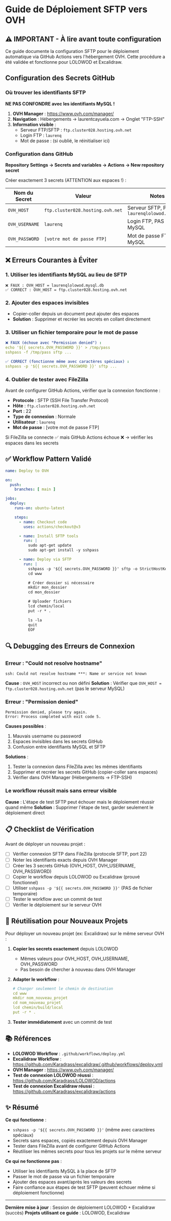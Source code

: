 # Guide de Déploiement SFTP vers OVH

## ⚠️ IMPORTANT - À lire avant toute configuration

Ce guide documente la configuration SFTP pour le déploiement automatique via GitHub Actions vers l'hébergement OVH. Cette procédure a été validée et fonctionne pour LOLOWOD et Excalidraw.

## Configuration des Secrets GitHub

### Où trouver les identifiants SFTP

**NE PAS CONFONDRE avec les identifiants MySQL !**

1. **OVH Manager** : https://www.ovh.com/manager/
2. **Navigation** : Hébergements → laurentcayuela.com → Onglet "FTP-SSH"
3. **Information visible** :
   - Serveur FTP/SFTP : `ftp.cluster028.hosting.ovh.net`
   - Login FTP : `laurenq`
   - Mot de passe : (si oublié, le réinitialiser ici)

### Configuration dans GitHub

**Repository Settings → Secrets and variables → Actions → New repository secret**

Créer exactement 3 secrets (ATTENTION aux espaces !) :

| Nom du Secret | Valeur | Notes |
|---------------|--------|-------|
| `OVH_HOST` | `ftp.cluster028.hosting.ovh.net` | Serveur SFTP, PAS `laurenqlolowod.mysql.db` |
| `OVH_USERNAME` | `laurenq` | Login FTP, PAS le login MySQL |
| `OVH_PASSWORD` | `[votre mot de passe FTP]` | Mot de passe FTP, PAS MySQL |

## ❌ Erreurs Courantes à Éviter

### 1. Utiliser les identifiants MySQL au lieu de SFTP
```
❌ FAUX : OVH_HOST = laurenqlolowod.mysql.db
✅ CORRECT : OVH_HOST = ftp.cluster028.hosting.ovh.net
```

### 2. Ajouter des espaces invisibles
- Copier-coller depuis un document peut ajouter des espaces
- **Solution** : Supprimer et recréer les secrets en collant directement

### 3. Utiliser un fichier temporaire pour le mot de passe
```yaml
❌ FAUX (échoue avec "Permission denied") :
echo '${{ secrets.OVH_PASSWORD }}' > /tmp/pass
sshpass -f /tmp/pass sftp ...

✅ CORRECT (fonctionne même avec caractères spéciaux) :
sshpass -p '${{ secrets.OVH_PASSWORD }}' sftp ...
```

### 4. Oublier de tester avec FileZilla
Avant de configurer GitHub Actions, vérifier que la connexion fonctionne :
- **Protocole** : SFTP (SSH File Transfer Protocol)
- **Hôte** : `ftp.cluster028.hosting.ovh.net`
- **Port** : 22
- **Type de connexion** : Normale
- **Utilisateur** : `laurenq`
- **Mot de passe** : [votre mot de passe FTP]

Si FileZilla se connecte ✅ mais GitHub Actions échoue ❌ → vérifier les espaces dans les secrets

## ✅ Workflow Pattern Validé

```yaml
name: Deploy to OVH

on:
  push:
    branches: [ main ]

jobs:
  deploy:
    runs-on: ubuntu-latest

    steps:
      - name: Checkout code
        uses: actions/checkout@v3

      - name: Install SFTP tools
        run: |
          sudo apt-get update
          sudo apt-get install -y sshpass

      - name: Deploy via SFTP
        run: |
          sshpass -p '${{ secrets.OVH_PASSWORD }}' sftp -o StrictHostKeyChecking=no -o PreferredAuthentications=password ${{ secrets.OVH_USERNAME }}@${{ secrets.OVH_HOST }} << EOF
          cd www

          # Créer dossier si nécessaire
          mkdir mon_dossier
          cd mon_dossier

          # Uploader fichiers
          lcd chemin/local
          put -r * .

          ls -la
          quit
          EOF
```

## 🔍 Debugging des Erreurs de Connexion

### Erreur : "Could not resolve hostname"
```
ssh: Could not resolve hostname ***: Name or service not known
```
**Cause** : `OVH_HOST` incorrect ou non défini
**Solution** : Vérifier que `OVH_HOST = ftp.cluster028.hosting.ovh.net` (pas le serveur MySQL)

### Erreur : "Permission denied"
```
Permission denied, please try again.
Error: Process completed with exit code 5.
```
**Causes possibles** :
1. Mauvais username ou password
2. Espaces invisibles dans les secrets GitHub
3. Confusion entre identifiants MySQL et SFTP

**Solutions** :
1. Tester la connexion dans FileZilla avec les mêmes identifiants
2. Supprimer et recréer les secrets GitHub (copier-coller sans espaces)
3. Vérifier dans OVH Manager (Hébergements → FTP-SSH)

### Le workflow réussit mais sans erreur visible
**Cause** : L'étape de test SFTP peut échouer mais le déploiement réussir quand même
**Solution** : Supprimer l'étape de test, garder seulement le déploiement direct

## 📋 Checklist de Vérification

Avant de déployer un nouveau projet :

- [ ] Vérifier connexion SFTP dans FileZilla (protocole SFTP, port 22)
- [ ] Noter les identifiants exacts depuis OVH Manager
- [ ] Créer les 3 secrets GitHub (OVH_HOST, OVH_USERNAME, OVH_PASSWORD)
- [ ] Copier le workflow depuis LOLOWOD ou Excalidraw (prouvé fonctionnel)
- [ ] Utiliser `sshpass -p '${{ secrets.OVH_PASSWORD }}'` (PAS de fichier temporaire)
- [ ] Tester le workflow avec un commit de test
- [ ] Vérifier le déploiement sur le serveur OVH

## 🔄 Réutilisation pour Nouveaux Projets

Pour déployer un nouveau projet (ex: Excalidraw) sur le même serveur OVH :

1. **Copier les secrets exactement** depuis LOLOWOD
   - Mêmes valeurs pour OVH_HOST, OVH_USERNAME, OVH_PASSWORD
   - Pas besoin de chercher à nouveau dans OVH Manager

2. **Adapter le workflow** :
   ```yaml
   # Changer seulement le chemin de destination
   cd www
   mkdir nom_nouveau_projet
   cd nom_nouveau_projet
   lcd chemin/build/local
   put -r * .
   ```

3. **Tester immédiatement** avec un commit de test

## 📚 Références

- **LOLOWOD Workflow** : `.github/workflows/deploy.yml`
- **Excalidraw Workflow** : https://github.com/Karadrass/excalidraw/.github/workflows/deploy.yml
- **OVH Manager** : https://www.ovh.com/manager/
- **Test de connexion LOLOWOD réussi** : https://github.com/Karadrass/LOLOWOD/actions
- **Test de connexion Excalidraw réussi** : https://github.com/Karadrass/excalidraw/actions

## ✨ Résumé

**Ce qui fonctionne** :
- `sshpass -p '${{ secrets.OVH_PASSWORD }}'` (même avec caractères spéciaux)
- Secrets sans espaces, copiés exactement depuis OVH Manager
- Tester dans FileZilla avant de configurer GitHub Actions
- Réutiliser les mêmes secrets pour tous les projets sur le même serveur

**Ce qui ne fonctionne pas** :
- Utiliser les identifiants MySQL à la place de SFTP
- Passer le mot de passe via un fichier temporaire
- Ajouter des espaces avant/après les valeurs des secrets
- Faire confiance aux étapes de test SFTP (peuvent échouer même si déploiement fonctionne)

---

**Dernière mise à jour** : Session de déploiement LOLOWOD + Excalidraw (succès)
**Projets utilisant ce guide** : LOLOWOD, Excalidraw
